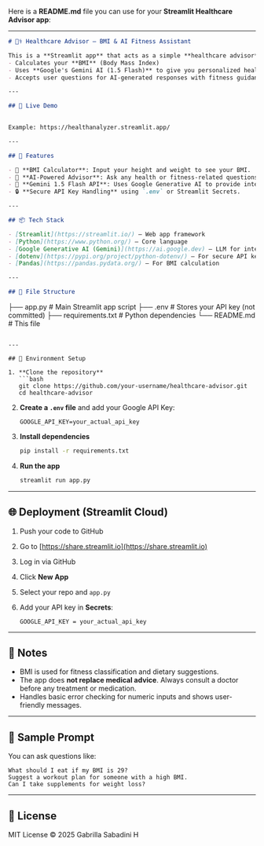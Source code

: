 Here is a **README.md** file you can use for your **Streamlit Healthcare Advisor app**:

---

```markdown
# 👨‍⚕️ Healthcare Advisor – BMI & AI Fitness Assistant

This is a **Streamlit app** that acts as a simple **healthcare advisor**. It:
- Calculates your **BMI** (Body Mass Index)
- Uses **Google's Gemini AI (1.5 Flash)** to give you personalized health & diet advice based on your BMI
- Accepts user questions for AI-generated responses with fitness guidance

---

## 🚀 Live Demo

 
Example: https://healthanalyzer.streamlit.app/

---

## 🧰 Features

- 🎯 **BMI Calculator**: Input your height and weight to see your BMI.
- 💬 **AI-Powered Advisor**: Ask any health or fitness-related questions.
- 🤖 **Gemini 1.5 Flash API**: Uses Google Generative AI to provide intelligent responses.
- 🔒 **Secure API Key Handling** using `.env` or Streamlit Secrets.

---

## 📦 Tech Stack

- [Streamlit](https://streamlit.io/) – Web app framework
- [Python](https://www.python.org/) – Core language
- [Google Generative AI (Gemini)](https://ai.google.dev) – LLM for intelligent responses
- [dotenv](https://pypi.org/project/python-dotenv/) – For secure API key management
- [Pandas](https://pandas.pydata.org/) – For BMI calculation

---

## 📁 File Structure

```

├── app.py                  # Main Streamlit app script
├── .env                   # Stores your API key (not committed)
├── requirements.txt       # Python dependencies
└── README.md              # This file

````

---

## 🔑 Environment Setup

1. **Clone the repository**
   ```bash
   git clone https://github.com/your-username/healthcare-advisor.git
   cd healthcare-advisor
````

2. **Create a `.env` file** and add your Google API Key:

   ```
   GOOGLE_API_KEY=your_actual_api_key
   ```

3. **Install dependencies**

   ```bash
   pip install -r requirements.txt
   ```

4. **Run the app**

   ```bash
   streamlit run app.py
   ```

---

## 🌐 Deployment (Streamlit Cloud)

1. Push your code to GitHub
2. Go to [https://share.streamlit.io](https://share.streamlit.io)
3. Log in via GitHub
4. Click **New App**
5. Select your repo and `app.py`
6. Add your API key in **Secrets**:

   ```
   GOOGLE_API_KEY = your_actual_api_key
   ```

---

## 📌 Notes

* BMI is used for fitness classification and dietary suggestions.
* The app does **not replace medical advice**. Always consult a doctor before any treatment or medication.
* Handles basic error checking for numeric inputs and shows user-friendly messages.

---

## 🧪 Sample Prompt

You can ask questions like:

```
What should I eat if my BMI is 29?
Suggest a workout plan for someone with a high BMI.
Can I take supplements for weight loss?
```

---

## 📄 License

MIT License © 2025 Gabrilla Sabadini H



